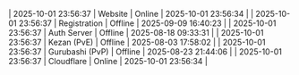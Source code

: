 | 2025-10-01 23:56:37 | Website | Online | 2025-10-01 23:56:34 |
| 2025-10-01 23:56:37 | Registration | Offline | 2025-09-09 16:40:23 |
| 2025-10-01 23:56:37 | Auth Server | Offline | 2025-08-18 09:33:31 |
| 2025-10-01 23:56:37 | Kezan (PvE) | Offline | 2025-08-03 17:58:02 |
| 2025-10-01 23:56:37 | Gurubashi (PvP) | Offline | 2025-08-23 21:44:06 |
| 2025-10-01 23:56:37 | Cloudflare | Online | 2025-10-01 23:56:34 |
